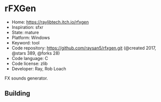 # rFXGen

- Home: https://raylibtech.itch.io/rfxgen
- Inspiration: sfxr
- State: mature
- Platform: Windows
- Keyword: tool
- Code repository: https://github.com/raysan5/rfxgen.git (@created 2017, @stars 389, @forks 28)
- Code language: C
- Code license: zlib
- Developer: Ray, Rob Loach

FX sounds generator.

## Building
